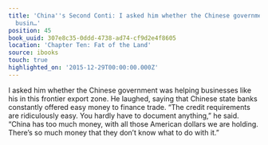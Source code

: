 ```yaml
---
title: 'China''s Second Conti: I asked him whether the Chinese government was helping
  busin…'
position: 45
book_uuid: 307e8c35-0ddd-4738-ad74-cf9d2e4f8605
location: 'Chapter Ten: Fat of the Land'
source: ibooks
touch: true
highlighted_on: '2015-12-29T00:00:00.000Z'
---
```


I asked him whether the Chinese government was helping businesses like his in this frontier export zone. He laughed, saying that Chinese state banks constantly offered easy money to finance trade. “The credit requirements are ridiculously easy. You hardly have to document anything,” he said. “China has too much money, with all those American dollars we are holding. There’s so much money that they don’t know what to do with it.”